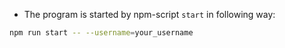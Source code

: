 - The program is started by npm-script `start` in following way:
```bash
npm run start -- --username=your_username
```
